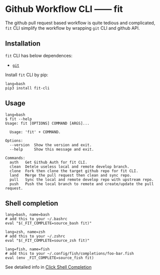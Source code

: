 # Github Workflow CLI —— fit

The github pull request based workflow is quite tedious and complicated,
`fit` CLI simplify the workflow by wrapping `git` CLI and github API.

## Installation

`fit` CLI has below dependences:

-   [`git`](https://git-scm.com)

Install `fit` CLI by pip:

```
lang=bash
pip3 install fit-cli
```

## Usage

```
lang=bash
$ fit --help
Usage: fit [OPTIONS] COMMAND [ARGS]...

  Usage: 'fit' + COMMAND.

Options:
  --version  Show the version and exit.
  --help     Show this message and exit.

Commands:
  auth   Get Github Auth for fit CLI.
  clean  Detele useless local and remote develop branch.
  clone  Fork then clone the target github repo for fit CLI.
  land   Merge the pull request then clean and sync repo.
  pull   Sync the local and remote develop repo with upstream repo.
  push   Push the local branch to remote and create/update the pull request.
```

## Shell completion

```
lang=bash, name=bash
# add this to your ~/.bashrc
eval "$(_FIT_COMPLETE=source_bash fit)"
```

```
lang=zsh, name=zsh
# add this to your ~/.zshrc
eval "$(_FIT_COMPLETE=source_zsh fit)"
```

```
lang=fish, name=fish
# add this to your ~/.config/fish/completions/foo-bar.fish
eval (env _FIT_COMPLETE=source_fish fit)
```

See detailed info in [Click Shell Completion](https://click.palletsprojects.com/en/7.x/bashcomplete/)
